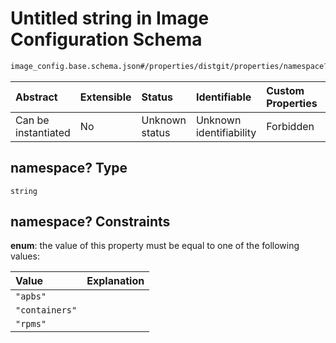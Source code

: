 # Untitled string in Image Configuration Schema

```txt
image_config.base.schema.json#/properties/distgit/properties/namespace?
```



| Abstract            | Extensible | Status         | Identifiable            | Custom Properties | Additional Properties | Access Restrictions | Defined In                                                                                      |
| :------------------ | :--------- | :------------- | :---------------------- | :---------------- | :-------------------- | :------------------ | :---------------------------------------------------------------------------------------------- |
| Can be instantiated | No         | Unknown status | Unknown identifiability | Forbidden         | Allowed               | none                | [image\_config.base.schema.json\*](../out/image_config.base.schema.json "open original schema") |

## namespace? Type

`string`

## namespace? Constraints

**enum**: the value of this property must be equal to one of the following values:

| Value          | Explanation |
| :------------- | :---------- |
| `"apbs"`       |             |
| `"containers"` |             |
| `"rpms"`       |             |
